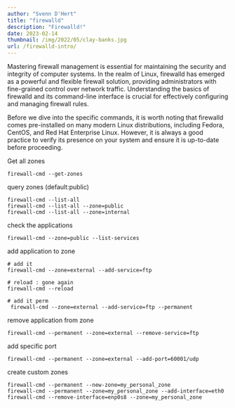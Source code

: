 ```yaml
---
author: "Svenn D'Hert"
title: "firewalld"
description: "Firewalld!"
date: 2023-02-14
thumbnail: /img/2022/05/clay-banks.jpg
url: /firewalld-intro/
---
```


Mastering firewall management is essential for maintaining the security and integrity of computer systems. In the realm of Linux, firewalld has emerged as a powerful and flexible firewall solution, providing administrators with fine-grained control over network traffic. Understanding the basics of firewalld and its command-line interface is crucial for effectively configuring and managing firewall rules.

Before we dive into the specific commands, it is worth noting that firewalld comes pre-installed on many modern Linux distributions, including Fedora, CentOS, and Red Hat Enterprise Linux. However, it is always a good practice to verify its presence on your system and ensure it is up-to-date before proceeding.


Get all zones
```
firewall-cmd --get-zones
```

query zones (default:public)
```
firewall-cmd --list-all
firewall-cmd --list-all --zone=public
firewall-cmd --list-all --zone=internal
```

check the applications
```
firewall-cmd --zone=public --list-services
```

add application to zone
```
# add it
firewall-cmd --zone=external --add-service=ftp

# reload : gone again
firewall-cmd --reload

# add it perm
 firewall-cmd --zone=external --add-service=ftp --permanent
```

remove application from zone 
```
firewall-cmd --permanent --zone=external --remove-service=ftp
```

add specific port
```
firewall-cmd --permanent --zone=external --add-port=60001/udp
```

create custom zones
```
firewall-cmd --permanent --new-zone=my_personal_zone
firewall-cmd --permanent --zone=my_personal_zone --add-interface=eth0
firewall-cmd --remove-interface=enp0s8 --zone=my_personal_zone
```


